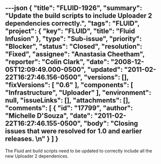 ---json
{
  "title": "FLUID-1926",
  "summary": "Update the build scripts to include Uploader 2 dependencies correctly.",
  "tags": "FLUID",
  "project": {
    "key": "FLUID",
    "title": "Fluid Infusion"
  },
  "type": "Sub-issue",
  "priority": "Blocker",
  "status": "Closed",
  "resolution": "Fixed",
  "assignee": "Anastasia Cheetham",
  "reporter": "Colin Clark",
  "date": "2008-12-05T12:09:49.000-0500",
  "updated": "2011-02-22T16:27:46.156-0500",
  "versions": [],
  "fixVersions": [
    "0.6"
  ],
  "components": [
    "Infrastructure",
    "Uploader"
  ],
  "environment": null,
  "issueLinks": [],
  "attachments": [],
  "comments": [
    {
      "id": "17799",
      "author": "Michelle D'Souza",
      "date": "2011-02-22T16:27:46.155-0500",
      "body": "Closing issues that were resolved for 1.0 and earlier releases.&#x20;\n"
    }
  ]
}
---
The Fluid ant build scripts need to be updated to correctly include all the new Uploader 2 dependenices.

        